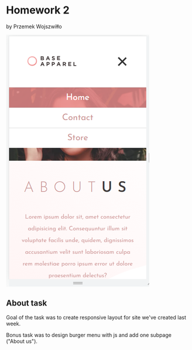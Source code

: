 # Homework 2
by Przemek Wojszwiłło

![image](mobile-screenshot.png)

## About task
Goal of the task was to create responsive layout for site we've created last week. 

Bonus task was to design burger menu with js and add one subpage ("About us").